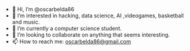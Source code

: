 - 👋 Hi, I’m @oscarbelda86
- 👀 I’m interested in hacking, data science, AI ,videogames, basketball and music.
- 🌱 I’m currently a computer science student.
- 💞️ I’m looking to collaborate on anything that seems interesting.
- 📫 How to reach me:
oscarbelda86@gmail.com

<!---
oscarbelda86/oscarbelda86 is a ✨ special ✨ repository because its `README.md` (this file) appears on your GitHub profile.
You can click the Preview link to take a look at your changes.
--->
